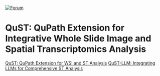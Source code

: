 [![Forum](https://img.shields.io/badge/forum-image.sc-green)](https://forum.image.sc/tag/qupath)

# QuST: QuPath Extension for Integrative Whole Slide Image and Spatial Transcriptomics Analysis

[QuST: QuPath Extension for WSI and ST Analysis](./README_qustllm.md)
[QuST-LLM: Integrating LLMs for Comprehensive ST Analysis](./README_qustllm.md)